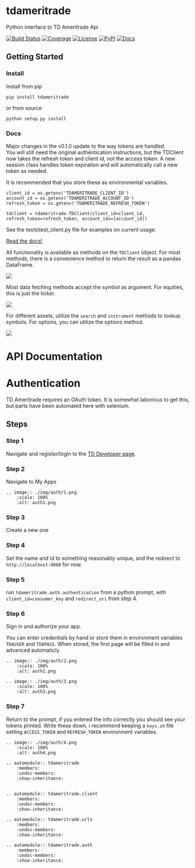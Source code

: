 # tdameritrade
Python interface to TD Ameritrade Api

[![Build Status](https://dev.azure.com/tpaine154/tdameritrade/_apis/build/status/timkpaine.tdameritrade?branchName=main)](https://dev.azure.com/tpaine154/tdameritrade/_build/latest?definitionId=8&branchName=main)
[![Coverage](https://img.shields.io/azure-devops/coverage/tpaine154/tdameritrade/8)]()
[![License](https://img.shields.io/github/license/timkpaine/tdameritrade.svg)](https://pypi.python.org/pypi/tdameritrade/)
[![PyPI](https://img.shields.io/pypi/v/tdameritrade.svg)](https://pypi.python.org/pypi/tdameritrade/)
[![Docs](https://img.shields.io/readthedocs/tdameritrade.svg)](https://tdameritrade.readthedocs.io)



## Getting Started

### Install
Install from pip

`pip install tdameritrade`

or from source

`python setup.py install`


### Docs
Major changes in the v0.1.0 update to the way tokens are handled.  
You will still need the original authentication instructions, but the TDClient now takes the refresh token and client
id, not the access token. A new session class handles token expiration and will automatically call a new token as
needed. 

It is recommended that you store these as environmental variables.  

```
client_id = os.getenv('TDAMERITRADE_CLIENT_ID')
account_id = os.getenv('TDAMERITRADE_ACCOUNT_ID')
refresh_token = os.getenv('TDAMERITRADE_REFRESH_TOKEN')

tdclient = tdameritrade.TDClient(client_id=client_id, refresh_token=refresh_token, account_ids=[account_id])
``` 

See the tests\test_client.py file for examples on current usage. 

[Read the docs!](http://tdameritrade.readthedocs.io/en/latest/index.html)

All functionality is available as methods on the `TDClient` object. For most methods, there is a convenience method to return the result as a pandas DataFrame.

![](https://raw.githubusercontent.com/timkpaine/tdameritrade/main/docs/img/client/client.png)

Most data fetching methods accept the symbol as argument. For equities, this is just the ticker.

![](https://raw.githubusercontent.com/timkpaine/tdameritrade/main/docs/img/client/quote.png)

For different assets, utilize the `search` and `instrument` methods to lookup symbols. For options, you can utilize the options method.

![](https://raw.githubusercontent.com/timkpaine/tdameritrade/main/docs/img/options.png)

# API Documentation

# Authentication
TD Ameritrade requires an OAuth token. It is somewhat laborious to get this, but parts have been automated here with selenium. 


## Steps

### Step 1

Navigate and register/login to the [TD Developer page](https://developer.tdameritrade.com).

### Step 2
Navigate to My Apps

```eval_rst
.. image:: ./img/auth/1.png
    :scale: 100%
    :alt: auth1.png
```

### Step 3
Create a new one


### Step 4
Set the name and id to something reasonably unique, and the redirect to `http://localhost:8080` for now.


### Step 5
run `tdameritrade.auth.authentication` from a python prompt, with `client_id=consumer_key` and `redirect_uri` from step 4.

### Step 6
Sign in and authorize your app.

You can enter credentials by hand or store them in environment variables `TDAUSER` and `TDAPASS`. When stored, the first page will be filled in and advanced automaticly. 

```eval_rst
.. image:: ./img/auth/2.png
    :scale: 100%
    :alt: auth2.png

.. image:: ./img/auth/3.png
    :scale: 100%
    :alt: auth3.png
```

### Step 7
Return to the prompt, if you entered the info correctly you should see your tokens printed. Write these down, i recommend keeping a `keys.sh` file setting `ACCESS_TOKEN` and `REFRESH_TOKEN` environment variables. 


```eval_rst
.. image:: ./img/auth/4.png
    :scale: 100%
    :alt: auth4.png
```


```eval_rst
.. automodule:: tdameritrade
    :members:
    :undoc-members:
    :show-inheritance:


.. automodule:: tdameritrade.client
    :members:
    :undoc-members:
    :show-inheritance:

.. automodule:: tdameritrade.urls
    :members:
    :undoc-members:
    :show-inheritance:

.. automodule:: tdameritrade.auth
    :members:
    :undoc-members:
    :show-inheritance:
```
